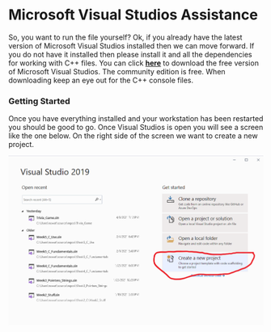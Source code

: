 # Microsoft Visual Studios Assistance

So, you want to run the file yourself? Ok, if you already have the latest version of Microsoft Visual Studios installed then we can move forward.
If you do not have it installed then please install it and all the dependencies for working with C++ files. You can click [**here**](https://visualstudio.microsoft.com/downloads/) to download the free version of Microsoft Visual Studios. The community edition is free. When downloading keep an eye out for the C++ console files. 

### Getting Started

Once you have everything installed and your workstation has been restarted you should be good to go. Once Visual Studios is open you will see a screen like the one below. On the right side of the screen we want to create a new project. 

![Step-1](https://github.com/aquaman48/Projects/blob/main/C%20Projects/Screenshots/VS/VS-New-Proj-1.png)




